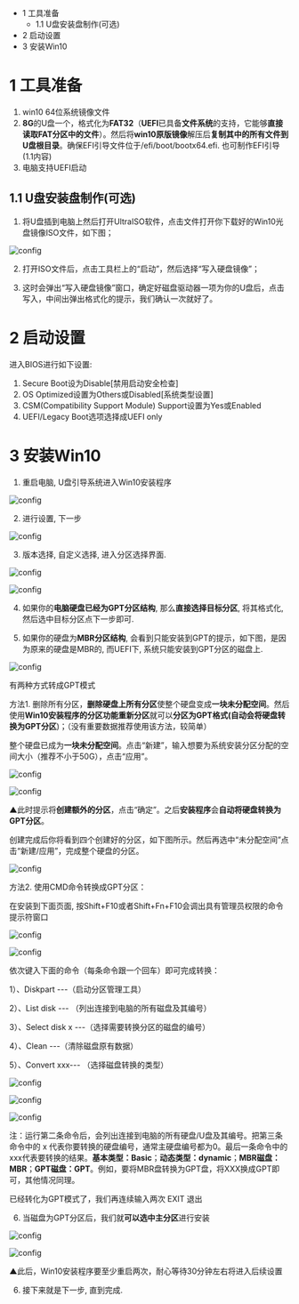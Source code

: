 - 1 工具准备
    - 1.1 U盘安装盘制作(可选)
- 2 启动设置
- 3 安装Win10

# 1 工具准备

1. win10 64位系统镜像文件
2. **8G**的U盘一个，格式化为**FAT32**（**UEFI**已具备**文件系统**的支持，它能够**直接读取FAT分区中的文件**）。然后将**win10原版镜像**解压后**复制其中的所有文件到U盘根目录**。确保EFI引导文件位于/efi/boot/bootx64.efi. 也可制作EFI引导(1.1内容)
3. 电脑支持UEFI启动

## 1.1 U盘安装盘制作(可选)

1. 将U盘插到电脑上然后打开UltraISO软件，点击文件打开你下载好的Win10光盘镜像ISO文件，如下图；

![config](./images/38.png)

2. 打开ISO文件后，点击工具栏上的“启动”，然后选择“写入硬盘镜像”；

3. 这时会弹出“写入硬盘镜像”窗口，确定好磁盘驱动器一项为你的U盘后，点击写入，中间出弹出格式化的提示，我们确认一次就好了。

# 2 启动设置

进入BIOS进行如下设置:

1. Secure Boot设为Disable[禁用启动安全检查]
2. OS Optimized设置为Others或Disabled[系统类型设置]
3. CSM(Compatibility Support Module) Support设置为Yes或Enabled
4. UEFI/Legacy Boot选项选择成UEFI only

# 3 安装Win10

1. 重启电脑, U盘引导系统进入Win10安装程序

![config](./images/28.png)

2. 进行设置, 下一步

![config](./images/40.png)

3. 版本选择, 自定义选择, 进入分区选择界面.

![config](./images/30.png)

![config](./images/31.png)

4. 如果你的**电脑硬盘已经为GPT分区结构**, 那么**直接选择目标分区**, 将其格式化, 然后选中目标分区点下一步即可.

5. 如果你的硬盘为**MBR分区结构**, 会看到只能安装到GPT的提示，如下图，是因为原来的硬盘是MBR的, 而UEFI下, 系统只能安装到GPT分区的磁盘上.
 
![config](./images/39.png)

有两种方式转成GPT模式

方法1. 删除所有分区，**删除硬盘上所有分区**使整个硬盘变成**一块未分配空间**。然后使用**Win10安装程序的分区功能重新分区**就可以**分区为GPT格式(自动会将硬盘转换为GPT分区**)；（没有重要数据推荐使用该方法，较简单）

整个硬盘已成为**一块未分配空间**。点击“新建”，输入想要为系统安装分区分配的空间大小（推荐不小于50G），点击“应用”。

![config](./images/34.png)

![config](./images/35.png)

▲此时提示将**创建额外的分区**，点击“确定”。之后**安装程序**会**自动将硬盘转换为GPT分区**。

创建完成后你将看到四个创建好的分区，如下图所示。然后再选中“未分配空间”点击“新建/应用”，完成整个硬盘的分区。

![config](./images/36.png)

方法2. 使用CMD命令转换成GPT分区：

在安装到下面页面, 按Shift\+F10或者Shift+Fn+F10会调出具有管理员权限的命令提示符窗口

![config](./images/40.png)

![config](./images/29.jpg)

依次键入下面的命令（每条命令跟一个回车）即可完成转换：

1）、Diskpart ---（启动分区管理工具）

2）、List disk --- （列出连接到电脑的所有磁盘及其编号）

3）、Select disk x ---（选择需要转换分区的磁盘的编号）

4）、Clean ---（清除磁盘原有数据）

5）、Convert xxx---  （选择磁盘转换的类型）

![config](./images/32.jpg)

![config](./images/33.jpg)

![config](./images/41.jpg)

注：运行第二条命令后，会列出连接到电脑的所有硬盘/U盘及其编号。把第三条命令中的 x 代表你要转换的硬盘编号，通常主硬盘编号都为0。最后一条命令中的xxx代表要转换的结果。**基本类型：Basic**；**动态类型：dynamic**；**MBR磁盘：MBR**；**GPT磁盘：GPT**。例如，要将MBR盘转换为GPT盘，将XXX换成GPT即可，其他情况同理。

已经转化为GPT模式了，我们再连续输入两次 EXIT 退出

6. 当磁盘为GPT分区后，我们就**可以选中主分区**进行安装

![config](./images/36.png)

![config](./images/37.png)

▲此后，Win10安装程序要至少重启两次，耐心等待30分钟左右将进入后续设置

6. 接下来就是下一步, 直到完成.
